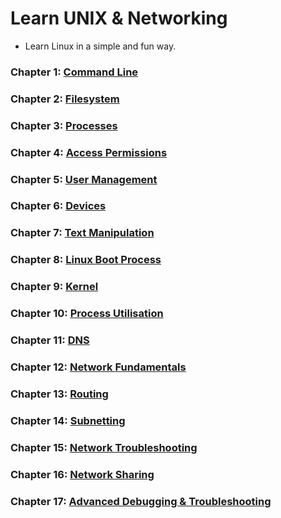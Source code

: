 # Learn UNIX & Networking

-  Learn Linux in a simple and fun way.
 
### Chapter 1: [Command Line](https://moabukar.github.io/unix-learn/command-line/alias-command)

### Chapter 2: [Filesystem](https://moabukar.github.io/unix-learn/filesystem/filesystem-hierarchy)

### Chapter 3: [Processes](https://moabukar.github.io/unix-learn/processes/process-details)

### Chapter 4: [Access Permissions](https://moabukar.github.io/unix-learn/access/file-permissions)

### Chapter 5: [User Management](https://moabukar.github.io/unix-learn/user-management/users-and-groups)

### Chapter 6: [Devices](https://moabukar.github.io/unix-learn/devices/dev-directory)

### Chapter 7: [Text Manipulation](https://moabukar.github.io/unix-learn/text-manipulation/cut-command)

### Chapter 8: [Linux Boot Process](https://moabukar.github.io/unix-learn/booting/boot-process-overview)

### Chapter 9: [Kernel](https://moabukar.github.io/unix-learn/kernel/kernel-overview)

### Chapter 10: [Process Utilisation](https://moabukar.github.io/unix-learn/process-utilization/continuous-monitoring)

### Chapter 11: [DNS](https://moabukar.github.io/unix-learn/dns/what-is-dns)


### Chapter 12: [Network Fundamentals](https://moabukar.github.io/unix-learn/network-fundamentals/osi-model)

### Chapter 13: [Routing](https://moabukar.github.io/unix-learn/routing/what-is-a-router)

### Chapter 14: [Subnetting](https://moabukar.github.io/unix-learn/subnetting/subnets)


### Chapter 15: [Network Troubleshooting](https://moabukar.github.io/unix-learn/network-troubleshooting/ping)


### Chapter 16: [Network Sharing](https://moabukar.github.io/unix-learn/network-sharing/nfs)

### Chapter 17: [Advanced Debugging & Troubleshooting](https://moabukar.github.io/unix-learn/advanced-debugging/ssh-not-working)
